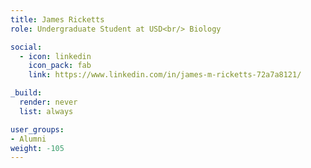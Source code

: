 ```yaml
---
title: James Ricketts
role: Undergraduate Student at USD<br/> Biology

social:
  - icon: linkedin
    icon_pack: fab
    link: https://www.linkedin.com/in/james-m-ricketts-72a7a8121/

_build:
  render: never
  list: always

user_groups:
- Alumni
weight: -105
---
```

